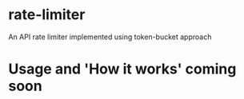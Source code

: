 # rate-limiter
An API rate limiter implemented using token-bucket approach 

# Usage and 'How it works' coming soon 
